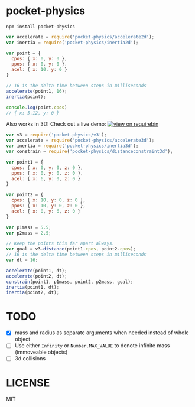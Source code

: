 pocket-physics
==============

```
npm install pocket-physics
```

```js
var accelerate = require('pocket-physics/accelerate2d');
var inertia = require('pocket-physics/inertia2d');

var point = {
  cpos: { x: 0, y: 0 },
  ppos: { x: 0, y: 0 },
  acel: { x: 10, y: 0 }
}

// 16 is the delta time between steps in milliseconds
accelerate(point1, 16);
inertia(point);

console.log(point.cpos)
// { x: 5.12, y: 0 }
```

Also works in 3D! Check out a live demo: [![view on requirebin](http://requirebin.com/badge.png)](http://requirebin.com/?gist=bafff38038be6bb60a3e)

```js
var v3 = require('pocket-physics/v3');
var accelerate = require('pocket-physics/accelerate3d');
var inertia = require('pocket-physics/inertia3d');
var constrain = require('pocket-physics/distanceconstraint3d');

var point1 = {
  cpos: { x: 0, y: 0, z: 0 },
  ppos: { x: 0, y: 0, z: 0 },
  acel: { x: 6, y: 0, z: 0 }
}

var point2 = {
  cpos: { x: 10, y: 0, z: 0 },
  ppos: { x: 10, y: 0, z: 0 },
  acel: { x: 0, y: 6, z: 0 }
}

var p1mass = 5.5;
var p2mass = 2.5;

// Keep the points this far apart always.
var goal = v3.distance(point1.cpos, point2.cpos);
// 16 is the delta time between steps in milliseconds
var dt = 16;

accelerate(point1, dt);
accelerate(point2, dt);
constrain(point1, p1mass, point2, p2mass, goal);
inertia(point1, dt);
inertia(point2, dt);
```

TODO
====

- [x] mass and radius as separate arguments when needed instead of whole object
- [ ] Use either `Infinity` or `Number.MAX_VALUE` to denote infinite mass (immoveable objects)
- [ ] 3d collisions

LICENSE
=======

MIT